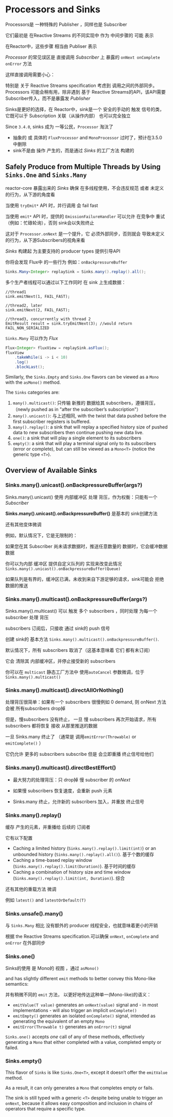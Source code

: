 # Processors and Sinks



Processors是 一种特殊的 Publisher ，同样也是 Subscriber

它们最初是 在Reactive Streams 的不同实现中 作为 中间步骤的 可能 表示

在Reactor中，这些步骤 相当由 Publiser 表示

*Processor* 的常见误区是 直接调用 *Subscriber* 上 暴露的 `onNext onComplete onError` 方法

这样直接调用需要小心：

特别是 关于 Reactive Streams specification 考虑到 调用之间的外部同步。Processors 可能会稍有用，除非遇到 基于 Reactive Streams的API，该API需要 Subscriber传入，而不是暴露发 *Publisher*

Sinks是更好的选择，在 Reactor中，sink是一个 安全的手动的 触发 信号的类，它既可以于 Subscription 关联（从操作内部） 也可以完全独立

Since `3.4.0`, sinks 成为 一等公民，`Processor` 淘汰了

- 抽象的  或 具体的 `FluxProcessor` and `MonoProcessor`  过时了，预计在3.5.0 中删除
- sink不是由 操作 产生的，而是通过 *Sinks* 的工厂方法 构建的



## Safely Produce from Multiple Threads by Using `Sinks.One` and `Sinks.Many`

reactor-core 暴露出来的  *Sinks*  确保 在多线程使用，不会违反规范 或者 未定义的行为，从下游的角度看

当使用 `tryEmit*`  API 时，并行调用 会 fail fast 

当使用 `emit*` API 时，提供的 `EmissionFailureHandler` 可以允许 在竞争中 重试（例如：忙碌轮询），否则 sink会以失败终止

这对于 `Processor.onNext` 是一个提升，它 必须外部同步，否则就会 导致未定义的行为，从下游Subscribers的视角来看

*Sinks* 构建起 为主要支持的 producer types 提供引导API

你将会发现 Flux中 的一些行为 例如：`onBackpressureBuffer`

```java
Sinks.Many<Integer> replaySink = Sinks.many().replay().all();
```



多个生产者线程可以通过以下工作同时 在 sink 上生成数据：

```
//thread1
sink.emitNext(1, FAIL_FAST);

//thread2, later
sink.emitNext(2, FAIL_FAST);

//thread3, concurrently with thread 2
EmitResult result = sink.tryEmitNext(3); //would return FAIL_NON_SERIALIZED
```



`Sinks.Many` 可以作为 *Flux*

```java
Flux<Integer> fluxView = replaySink.asFlux();
fluxView
	.takeWhile(i -> i < 10)
	.log()
	.blockLast();
```

Similarly, the `Sinks.Empty` and `Sinks.One` flavors can be viewed as a `Mono` with the `asMono()` method.



The `Sinks` categories are:

1. `many().multicast()`: 只传输 新推的 数据给其 subscribers，遵循背压，（newly pushed as in "after the subscriber’s subscription"）
2. `many().unicast()`: 与上述相同, with the twist that data pushed before the first subscriber registers is buffered.
3. `many().replay()`: a sink that will replay a specified history size of pushed data to new subscribers then continue pushing new data live.
4. `one()`: a sink that will play a single element to its subscribers
5. `empty()`: a sink that will play a terminal signal only to its subscribers (error or complete), but can still be viewed as a `Mono<T>` (notice the generic type `<T>`).

## Overview of Available Sinks

### Sinks.many().unicast().onBackpressureBuffer(args?)

Sinks.many().unicast() 使用 内部缓冲区 处理 背压，作为权衡：只能有一个 *Subscriber*

**Sinks.many().unicast().onBackpressureBuffer()** 是基本的 sink创建方法

还有其他变体微调

例如，默认情况下，它是无限制的：

如果您在其 Subscriber 尚未请求数据时，推送任意数量的 数据时，它会缓冲数据数据

你可以为内部 缓冲区 提供自定义队列的 实现来改变此情况 `Sinks.many().unicast().onBackpressureBuffer(Queue)` 

如果队列是有界的，缓冲区已满，未收到来自下游足够的请求，sink可能会 拒绝 数据的推送

### Sinks.many().multicast().onBackpressureBuffer(args?)

Sinks.many().multicast() 可以 触发 多个 subscribers ，同时处理 为每一个 subscriber 处理 背压

subscribers 订阅后，只接收 通过 sink的 push 信号

创建 sink的 基本方法  `Sinks.many().multicast().onBackpressureBuffer()`. 

默认情况下，所有 subscribers  取消了（这基本意味着 它们 都有未订阅）

它会 清除其 内部缓冲区，并停止接受新的 subscribers

你可以在 `multicast`  静态工厂方法中 使用`autoCancel`  参数微调，位于 `Sinks.many().multicast()`



### Sinks.many().multicast().directAllOrNothing()

处理背压很简单：如果有一个 subscribers  很慢例如 0 demand, 则 onNext 方法 会被 所有subscribers drop掉

但是，慢subscribers  没有终止， 一旦 慢 subscribers  再次开始请求，所有subscribers  都将恢复 接收 从那里推送的数据

一旦 Sinks.many 终止了 （通常是 调用`emitError(Throwable)` or `emitComplete()` ）

它仍允许 更多的 subscribers subscribe  但是 会立即重播 终止信号给他们

### Sinks.many().multicast().directBestEffort()

* 最大努力的处理背压：只 drop掉 慢 subscriber  的 *onNext*

* 如果慢 subscribers  恢复速度，会重新 push 元素
* Sinks.many 终止，允许新的 subscribers 加入，并重放 终止信号

### Sinks.many().replay()

缓存 产生的元素，并重播给 后续的 订阅者

它有以下配置

- Caching a limited history (`Sinks.many().replay().limit(int)`) or an unbounded history (`Sinks.many().replay().all()`). 基于个数的缓存
- Caching a time-based replay window (`Sinks.many().replay().limit(Duration)`).  基于时间的缓存
- Caching a combination of history size and time window (`Sinks.many().replay().limit(int, Duration)`). 综合

还有其他的重载方法 微调

例如 `latest()` and `latestOrDefault(T)`

### Sinks.unsafe().many()

与 `Sinks.Many`  相比 没有额外的 producer 线程安全，也就意味着更小的开销

根据 the Reactive Streams specification.可以确保  `onNext`, `onComplete` and `onError`  在外部同步

### Sinks.one()

Sinks的使用 是 Mono的 视图 ，通过 `asMono()` 

and has slightly different `emit` methods to better convey this Mono-like semantics:

并有稍微不同的 `emit` 方法， 以更好地传达这种单一(Mono-like)的语义：

- `emitValue(T value)` generates an `onNext(value)` signal and - in most implementations - will also trigger an implicit `onComplete()`
- `emitEmpty()` generates an isolated `onComplete()` signal, intended as generating the equivalent of an empty `Mono`
- `emitError(Throwable t)` generates an `onError(t)` signal

`Sinks.one()` accepts *one* call of any of these methods, effectively generating a `Mono` that either completed with a value, completed empty or failed.

### Sinks.empty()

This flavor of `Sinks` is like `Sinks.One<T>`, except it doesn’t offer the `emitValue` method.

As a result, it can only generates a `Mono` that completes empty or fails.

The sink is still typed with a generic `<T>` despite being unable to trigger an `onNext`, because it allows easy composition and inclusion in chains of operators that require a specific type.



